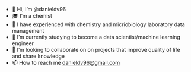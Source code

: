 - 👋 Hi, I’m @danieldv96
- 🎓 I’m a chemist
- 🧠 I have experienced with chemistry and micriobiology laboratory data management
- 🌱 I’m currently studying to become a data scientist/machine learning engineer
- 💞️ I’m looking to collaborate on on projects that improve quality of life and share knowledge
- 📫 How to reach me danieldv96@gmail.com

